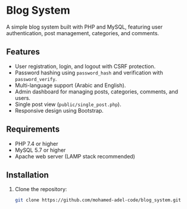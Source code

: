 # Blog System

A simple blog system built with PHP and MySQL, featuring user authentication, post management, categories, and comments.

## Features
- User registration, login, and logout with CSRF protection.
- Password hashing using `password_hash` and verification with `password_verify`.
- Multi-language support (Arabic and English).
- Admin dashboard for managing posts, categories, comments, and users.
- Single post view (`public/single_post.php`).
- Responsive design using Bootstrap.

## Requirements
- PHP 7.4 or higher
- MySQL 5.7 or higher
- Apache web server (LAMP stack recommended)

## Installation
1. Clone the repository:
   ```bash
   git clone https://github.com/mohamed-adel-code/blog_system.git